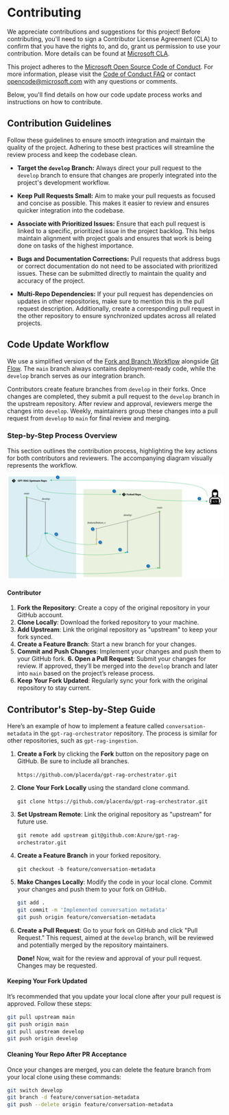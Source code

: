 # Contributing

We appreciate contributions and suggestions for this project! Before contributing, you'll need to sign a Contributor License Agreement (CLA) to confirm that you have the rights to, and do, grant us permission to use your contribution. More details can be found at [Microsoft CLA](https://cla.opensource.microsoft.com).

This project adheres to the [Microsoft Open Source Code of Conduct](https://opensource.microsoft.com/codeofconduct/). For more information, please visit the [Code of Conduct FAQ](https://opensource.microsoft.com/codeofconduct/faq/) or contact [opencode@microsoft.com](mailto:opencode@microsoft.com) with any questions or comments.

Below, you'll find details on how our code update process works and instructions on how to contribute.

## Contribution Guidelines

Follow these guidelines to ensure smooth integration and maintain the quality of the project. Adhering to these best practices will streamline the review process and keep the codebase clean.

- **Target the `develop` Branch:** Always direct your pull request to the `develop` branch to ensure that changes are properly integrated into the project's development workflow.
 
- **Keep Pull Requests Small:** Aim to make your pull requests as focused and concise as possible. This makes it easier to review and ensures quicker integration into the codebase.
  
- **Associate with Prioritized Issues:** Ensure that each pull request is linked to a specific, prioritized issue in the project backlog. This helps maintain alignment with project goals and ensures that work is being done on tasks of the highest importance.

- **Bugs and Documentation Corrections:** Pull requests that address bugs or correct documentation do not need to be associated with prioritized issues. These can be submitted directly to maintain the quality and accuracy of the project.

- **Multi-Repo Dependencies:** If your pull request has dependencies on updates in other repositories, make sure to mention this in the pull request description. Additionally, create a corresponding pull request in the other repository to ensure synchronized updates across all related projects.

## Code Update Workflow

We use a simplified version of the [Fork and Branch Workflow](https://blog.scottlowe.org/2015/01/27/using-fork-branch-git-workflow/) alongside [Git Flow](https://nvie.com/posts/a-successful-git-branching-model/). The `main` branch always contains deployment-ready code, while the `develop` branch serves as our integration branch.

Contributors create feature branches from `develop` in their forks. Once changes are completed, they submit a pull request to the `develop` branch in the upstream repository. After review and approval, reviewers merge the changes into `develop`. Weekly, maintainers group these changes into a pull request from `develop` to `main` for final review and merging.

### Step-by-Step Process Overview

This section outlines the contribution process, highlighting the key actions for both contributors and reviewers. The accompanying diagram visually represents the workflow.

![git workflow](media/contributing-workflow.png)

#### Contributor

1. **Fork the Repository**: Create a copy of the original repository in your GitHub account.
2. **Clone Locally**: Download the forked repository to your machine.
3. **Add Upstream**: Link the original repository as "upstream" to keep your fork synced.
4. **Create a Feature Branch**: Start a new branch for your changes.
5. **Commit and Push Changes**: Implement your changes and push them to your GitHub fork.
**6. Open a Pull Request**: Submit your changes for review. If approved, they’ll be merged into the `develop` branch and later into `main` based on the project’s release process.
7. **Keep Your Fork Updated**: Regularly sync your fork with the original repository to stay current.

## Contributor's Step-by-Step Guide

Here’s an example of how to implement a feature called `conversation-metadata` in the `gpt-rag-orchestrator` repository. The process is similar for other repositories, such as `gpt-rag-ingestion`.

1. **Create a Fork** by clicking the **Fork** button on the repository page on GitHub. Be sure to include all branches.

   `https://github.com/placerda/gpt-rag-orchestrator.git`

2. **Clone Your Fork Locally** using the standard clone command.

   `git clone https://github.com/placerda/gpt-rag-orchestrator.git`

3. **Set Upstream Remote**: Link the original repository as "upstream" for future use.

   `git remote add upstream git@github.com:Azure/gpt-rag-orchestrator.git`

4. **Create a Feature Branch** in your forked repository.

   `git checkout -b feature/conversation-metadata`

5. **Make Changes Locally**: Modify the code in your local clone. Commit your changes and push them to your fork on GitHub.

   ```bash
   git add .
   git commit -m 'Implemented conversation metadata'
   git push origin feature/conversation-metadata
   ```

6. **Create a Pull Request**: Go to your fork on GitHub and click "Pull Request." This request, aimed at the `develop` branch, will be reviewed and potentially merged by the repository maintainers.

   **Done!** Now, wait for the review and approval of your pull request. Changes may be requested.
 
#### Keeping Your Fork Updated

It’s recommended that you update your local clone after your pull request is approved. Follow these steps:

```bash
git pull upstream main
git push origin main
git pull upstream develop
git push origin develop
```

#### Cleaning Your Repo After PR Acceptance

Once your changes are merged, you can delete the feature branch from your local clone using these commands:

```bash
git switch develop
git branch -d feature/conversation-metadata
git push --delete origin feature/conversation-metadata
```
